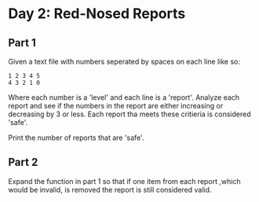 # Day 2: Red-Nosed Reports
## Part 1
Given a text file with numbers seperated by spaces on each line like so:
```
1 2 3 4 5
4 3 2 1 0
```
Where each number is a 'level' and each line is a 'report'. Analyze each report
and see if the numbers in the report are either increasing or decreasing by 3 or less. Each
report tha meets these critieria is considered 'safe'.

Print the number of reports that are 'safe'.

## Part 2
Expand the function in part 1 so that if one item from each report ,which would be invalid, is removed
the report is still considered valid.
